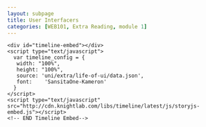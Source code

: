 ```yaml
---
layout: subpage
title: User Interfacers
categories: [WEB101, Extra Reading, module 1]
---
```

  <!-- BEGIN Timeline Embed -->
    <div id="timeline-embed"></div>
    <script type="text/javascript">
      var timeline_config = {
       width: "100%",
       height: "100%",
       source: 'uni/extra/life-of-ui/data.json',
       font:	'SansitaOne-Kameron'
      }
    </script>
    <script type="text/javascript" src="http://cdn.knightlab.com/libs/timeline/latest/js/storyjs-embed.js"></script>
    <!-- END Timeline Embed-->
